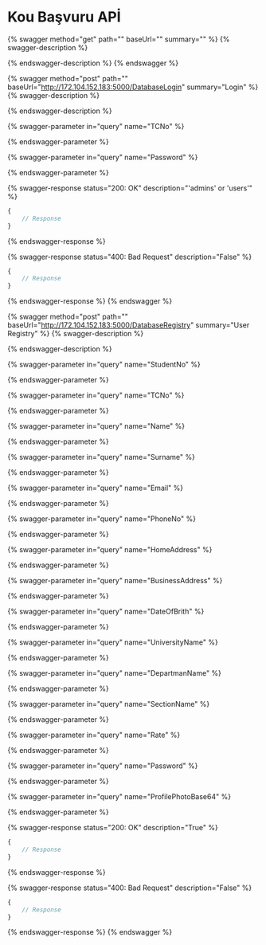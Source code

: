 # Kou Başvuru APİ

{% swagger method="get" path="" baseUrl="" summary="" %}
{% swagger-description %}

{% endswagger-description %}
{% endswagger %}

{% swagger method="post" path="" baseUrl="http://172.104.152.183:5000/DatabaseLogin" summary="Login" %}
{% swagger-description %}

{% endswagger-description %}

{% swagger-parameter in="query" name="TCNo" %}

{% endswagger-parameter %}

{% swagger-parameter in="query" name="Password" %}

{% endswagger-parameter %}

{% swagger-response status="200: OK" description="'admins' or 'users'" %}
```javascript
{
    // Response
}
```
{% endswagger-response %}

{% swagger-response status="400: Bad Request" description="False" %}
```javascript
{
    // Response
}
```
{% endswagger-response %}
{% endswagger %}

{% swagger method="post" path="" baseUrl="http://172.104.152.183:5000/DatabaseRegistry" summary="User Registry" %}
{% swagger-description %}

{% endswagger-description %}

{% swagger-parameter in="query" name="StudentNo" %}

{% endswagger-parameter %}

{% swagger-parameter in="query" name="TCNo" %}

{% endswagger-parameter %}

{% swagger-parameter in="query" name="Name" %}

{% endswagger-parameter %}

{% swagger-parameter in="query" name="Surname" %}

{% endswagger-parameter %}

{% swagger-parameter in="query" name="Email" %}

{% endswagger-parameter %}

{% swagger-parameter in="query" name="PhoneNo" %}

{% endswagger-parameter %}

{% swagger-parameter in="query" name="HomeAddress" %}

{% endswagger-parameter %}

{% swagger-parameter in="query" name="BusinessAddress" %}

{% endswagger-parameter %}

{% swagger-parameter in="query" name="DateOfBrith" %}

{% endswagger-parameter %}

{% swagger-parameter in="query" name="UniversityName" %}

{% endswagger-parameter %}

{% swagger-parameter in="query" name="DepartmanName" %}

{% endswagger-parameter %}

{% swagger-parameter in="query" name="SectionName" %}

{% endswagger-parameter %}

{% swagger-parameter in="query" name="Rate" %}

{% endswagger-parameter %}

{% swagger-parameter in="query" name="Password" %}

{% endswagger-parameter %}

{% swagger-parameter in="query" name="ProfilePhotoBase64" %}

{% endswagger-parameter %}

{% swagger-response status="200: OK" description="True" %}
```javascript
{
    // Response
}
```
{% endswagger-response %}

{% swagger-response status="400: Bad Request" description="False" %}
```javascript
{
    // Response
}
```
{% endswagger-response %}
{% endswagger %}
